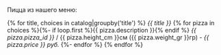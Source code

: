 Пицца из нашего меню:

{% for title, choices in catalog|groupby('title') %}
*{{ title }}*
{% for pizza in choices %}{%- if loop.first %}{{ pizza.description }}{% endif %}
*{{ pizza.pizza_id }}* / {{ pizza.height_cm }}см ({{ pizza.weight_gr }}гр) - *{{ pizza.price }} руб.*
{%- endfor %}
{% endfor %}
